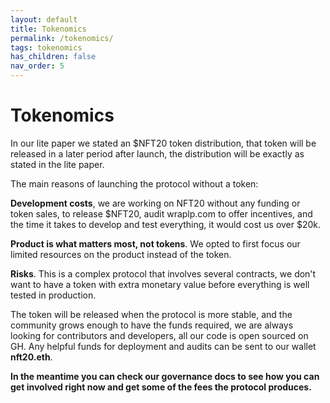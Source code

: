 ```yaml
---
layout: default
title: Tokenomics
permalink: /tokenomics/
tags: tokenomics
has_children: false
nav_order: 5
---
```


# Tokenomics

In our lite paper we stated an $NFT20 token distribution, that token will be released in a later period after launch, the distribution will be exactly as stated in the lite paper.

The main reasons of launching the protocol without a token:

**Development costs**, we are working on NFT20 without any funding or token sales, to release $NFT20, audit wraplp.com to offer incentives, and the time it takes to develop and test everything, it would cost us over $20k.

**Product is what matters most, not tokens**. We opted to first focus our limited resources on the product instead of the token.

**Risks**. This is a complex protocol that involves several contracts, we don't want to have a token with extra monetary value before everything is well tested in production.

The token will be released when the protocol is more stable, and the community grows enough to have the funds required, we are always looking for contributors and developers, all our code is open sourced on GH. Any helpful funds for deployment and audits can be sent to our wallet **nft20.eth**.

**In the meantime you can check our governance docs to see how you can get involved right now and get some of the fees the protocol produces.**
